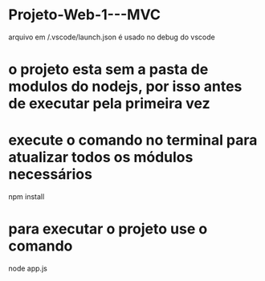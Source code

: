# Projeto-Web-1---MVC
arquivo em /.vscode/launch.json
é usado no debug do vscode

# o projeto esta sem a pasta de modulos do nodejs, por isso antes de executar pela primeira vez
# execute o comando no terminal para atualizar todos os módulos necessários

npm install

# para executar o projeto use o comando

node app.js

